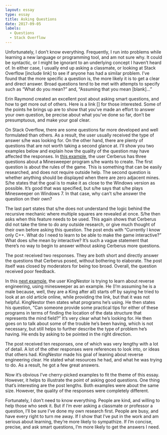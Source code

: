 ```yaml
---
layout: essay
type: essay
title: Asking Questions
date: 2017-09-05
labels:
  - Questions
  - Stack Overflow
---
```


Unfortunately, I don’t know everything. Frequently, I run into problems while learning a new language or programming tool, and am not sure why. It could be syntactic, or I might be ignorant to an underlying concept I haven’t heard of. In either case, I usually end up asking a classmate, or looking at Stack Overflow [include link] to see if anyone has had a similar problem. I’ve found that the more specific a question is, the more likely it is to get a clear and direct answer. Broad questions tend to be met with attempts to specify such as “What do you mean?” and, “Assuming that you mean [blank]…” 

Erin Raymond created an excellent post about asking smart questions, and how to get more out of others. Here is a link [] for those interested. Some of the points he brings up are to show that you’ve made an effort to answer your own question, be precise about what you’ve done so far, don’t be presumptuous, and make your goal clear. 

On Stack Overflow, there are some questions far more developed and well formulated than others. As a result, the user usually received the type of answer s/he was looking for. On the other hand, there are plenty of questions that are not worth taking a second glance at. I’ll show you two examples below and explain how the quality of the question may have affected the responses. 
 In [this example](https://stackoverflow.com/questions/27296278/minesweeper-c?rq=1), the user Cerberus has three questions about a Minesweeper program s/he wants to create. The first question is about the rules of the game. This is something that can be easily researched, and does not require outside help. The second question is whether anything should be displayed when there are zero adjacent mines. S/he states that the goal is to make it as close to the Windows version as possible. It’s good that was specified, but s/he says that s/he plays Minesweeper on Windows 7. In that case, why can’t s/he answer the question on their own? 

The last part states that s/he does not understand the logic behind the recursive mechanic where multiple squares are revealed at once. S/he then asks when this feature needs to be used. This again shows that Cerberus did not take the time to do any outside research, or give much thought of their own before asking this question. 
The post ends with “Currently I know only C++. What do I need to learn to be able to make the game interactive?”  What does s/he mean by interactive? It’s such a vague statement that there’s no way to begin to answer without asking Cerberus more questions.
 
The post received two responses. They are both short and directly answer the questions that Cerberus posed, without bothering to elaborate. The post itself was closed by moderators for being too broad. Overall, the question received poor feedback.

In this [next example](https://stackoverflow.com/questions/931257/how-can-i-find-the-data-structure-that-represents-mine-layout-of-minesweeper-in/1177402#1177402), the user KingNestor is trying to learn about reverse engineering, using minesweeper as an example. He (I’m assuming he is a male because, well, they are a King after all) starts off by saying he tried to look at an old article online, while providing the link, but that it was not helpful. KingNestor then states what programs he’s using. He then states his question, “Can someone provide some practical tips for either of these programs in terms of finding the location of the data structure that represents the mind field?” It’s very clear what he’s looking for. He then goes on to talk about some of the trouble he’s been having, which is not necessary, but still helps to further describe the type of problem he’s having. He ends by asking to be pointed in the right direction. 

The post received ten responses, one of which was very lengthy with a lot of detail. A lot of the other responses were references to look into, or ideas that others had. KingNestor made his goal of leaning about reverse engineering clear. He stated what resources he had, and what he was trying to do. As a result, he got a few great answers.  

Now it’s obvious I’ve cherry-picked examples to fit the theme of this essay. However, it helps to illustrate the point of asking good questions. One thing that’s interesting are the post lengths. Both examples were about the same size. However, the quality of the responses were completely different. 

Fortunately, I don’t need to know everything. People are kind, and willing to help those who seek it. But if I’m ever asking a classmate or professor a question, I’ll be sure I’ve done my own research first. People are busy, and have every right to turn me away. If I show that I’ve put in the work and am serious about learning, they’re more likely to sympathize. If I’m concise, precise, and ask smart questions, I’m more likely to get the answers I need. 
